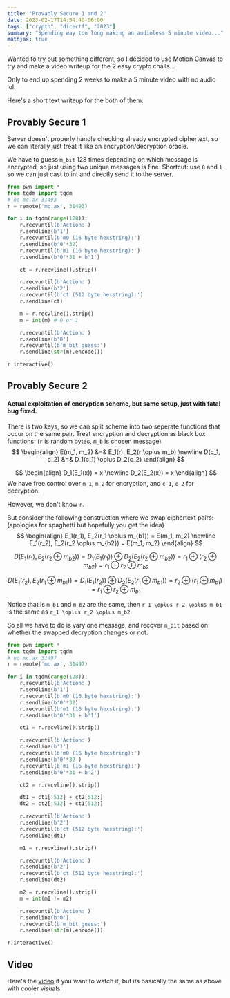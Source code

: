 ```yaml
---
title: "Provably Secure 1 and 2"
date: 2023-02-17T14:54:40-06:00
tags: ["crypto", "dicectf", "2023"]
summary: "Spending way too long making an audioless 5 minute video..."
mathjax: true
---
```


Wanted to try out something different, so I decided to use Motion Canvas to try and make a video writeup for the 2 easy crypto challs...

Only to end up spending 2 weeks to make a 5 minute video with no audio lol.

Here's a short text writeup for the both of them:

## Provably Secure 1
Server doesn't properly handle checking already encrypted ciphertext, so we can literally just treat it like an encryption/decryption oracle.

We have to guess `m_bit` 128 times depending on which message is encrypted, so just using two unique messages is fine.
Shortcut: use `0` and `1` so we can just cast to int and directly send it to the server.
```py
from pwn import *
from tqdm import tqdm
# nc mc.ax 31493
r = remote('mc.ax', 31493)

for i in tqdm(range(128)):
    r.recvuntil(b'Action:')
    r.sendline(b'1')
    r.recvuntil(b'm0 (16 byte hexstring):')
    r.sendline(b'0'*32)
    r.recvuntil(b'm1 (16 byte hexstring):')
    r.sendline(b'0'*31 + b'1')

    ct = r.recvline().strip()

    r.recvuntil(b'Action:')
    r.sendline(b'2')
    r.recvuntil(b'ct (512 byte hexstring):')
    r.sendline(ct)

    m = r.recvline().strip()
    m = int(m) # 0 or 1

    r.recvuntil(b'Action:')
    r.sendline(b'0')
    r.recvuntil(b'm_bit guess:')
    r.sendline(str(m).encode())

r.interactive()
```

## Provably Secure 2
#### Actual exploitation of encryption scheme, but same setup, just with fatal bug fixed.

There is two keys, so we can split scheme into two seperate functions that occur on the same pair.
Treat encryption and decryption as black box functions: (`r` is random bytes, `m_b` is chosen message)
$$
\begin{align}
E(m_1, m_2) &=& E_1(r), E_2(r \oplus m_b) \newline
D(c_1, c_2) &=& D_1(c_1) \oplus D_2(c_2)
\end{align}
$$


$$
\begin{align}
D_1(E_1(x)) = x \newline
D_2(E_2(x)) = x
\end{align}
$$
We have free control over `m_1`, `m_2` for encryption, and `c_1`, `c_2` for decryption.

However, we don't know `r`.

But consider the following construction where we swap ciphertext pairs:
(apologies for spaghetti but hopefully you get the idea)
$$
\begin{align}
E_1(r_1), E_2(r_1 \oplus m_{b1}) = E(m_1, m_2) \newline
E_1(r_2), E_2(r_2 \oplus m_{b2}) = E(m_1, m_2) 
\end{align}
$$

$$
D(E_1(r_1), E_2(r_2 \oplus m_{b2}))
= D_1(E_1(r_1)) \oplus D_2(E_2(r_2 \oplus m_{b2})) 
= r_1 \oplus (r_2 \oplus m_{b2})
= r_1 \oplus r_2 \oplus m_{b2}
$$

$$
D(E_1(r_2), E_2(r_1 \oplus m_{b1}))
= D_1(E_1(r_2)) \oplus D_2(E_2(r_1 \oplus m_{b1}))
= r_2 \oplus (r_1 \oplus m_{b1})
= r_1 \oplus r_2 \oplus m_{b1}
$$

Notice that is `m_b1` and `m_b2` are the same, then `r_1 \oplus r_2 \oplus m_b1` is the same as `r_1 \oplus r_2 \oplus m_b2`.

So all we have to do is vary one message, and recover `m_bit` based on whether the swapped decryption changes or not.

```py
from pwn import *
from tqdm import tqdm
# nc mc.ax 31497
r = remote('mc.ax', 31497)

for i in tqdm(range(128)):
    r.recvuntil(b'Action:')
    r.sendline(b'1')
    r.recvuntil(b'm0 (16 byte hexstring):')
    r.sendline(b'0'*32)
    r.recvuntil(b'm1 (16 byte hexstring):')
    r.sendline(b'0'*31 + b'1')

    ct1 = r.recvline().strip()

    r.recvuntil(b'Action:')
    r.sendline(b'1')
    r.recvuntil(b'm0 (16 byte hexstring):')
    r.sendline(b'0'*32 )
    r.recvuntil(b'm1 (16 byte hexstring):')
    r.sendline(b'0'*31 + b'2')

    ct2 = r.recvline().strip()

    dt1 = ct1[:512] + ct2[512:]
    dt2 = ct2[:512] + ct1[512:]

    r.recvuntil(b'Action:')
    r.sendline(b'2')
    r.recvuntil(b'ct (512 byte hexstring):')
    r.sendline(dt1)

    m1 = r.recvline().strip()

    r.recvuntil(b'Action:')
    r.sendline(b'2')
    r.recvuntil(b'ct (512 byte hexstring):')
    r.sendline(dt2)

    m2 = r.recvline().strip()
    m = int(m1 != m2)

    r.recvuntil(b'Action:')
    r.sendline(b'0')
    r.recvuntil(b'm_bit guess:')
    r.sendline(str(m).encode())

r.interactive()
```

## Video
Here's the [video](https://www.youtube.com/watch?v=vAcX--GornA&ab_channel=flocto) if you want to watch it, but its basically the same as above with cooler visuals.